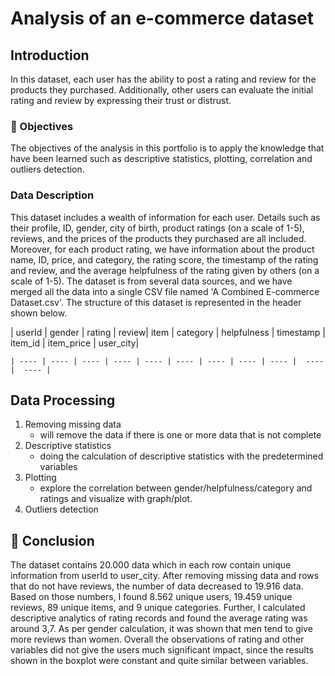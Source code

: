 # Analysis of an e-commerce dataset
## Introduction
In this dataset, each user has the ability to post a rating and review for the products they purchased. Additionally, other users can evaluate the initial rating and review by expressing their trust or distrust.

### 🔑 Objectives
The objectives of the analysis in this portfolio is to apply the knowledge that have been learned such as descriptive statistics, plotting, correlation and outliers detection.

### Data Description
This dataset includes a wealth of information for each user. Details such as their profile, ID, gender, city of birth, product ratings (on a scale of 1-5), reviews, and the prices of the products they purchased are all included. Moreover, for each product rating, we have information about the product name, ID, price, and category, the rating score, the timestamp of the rating and review, and the average helpfulness of the rating given by others (on a scale of 1-5).
The dataset is from several data sources, and we have merged all the data into a single CSV file named 'A Combined E-commerce Dataset.csv'. The structure of this dataset is represented in the header shown below.

| userId | gender | rating | review| item | category | helpfulness | timestamp | item_id | item_price | user_city|

    | ---- | ---- | ---- | ---- | ---- | ---- | ---- | ---- | ---- |  ---- |  ---- |  
    

## Data Processing
1. Removing missing data
    - will remove the data if there is one or more data that is not complete
2. Descriptive statistics
    - doing the calculation of descriptive statistics with the predetermined variables 
3. Plotting
    - explore the correlation between gender/helpfulness/category and ratings and visualize with graph/plot.
4. Outliers detection

## 🎯 Conclusion
The dataset contains 20.000 data which in each row contain unique information from userId to user_city. After removing missing data and rows that do not have reviews, the number of data decreased to 19.916 data. Based on those numbers, I found 8.562 unique users, 19.459 unique reviews, 89 unique items, and 9 unique categories. Further, I calculated descriptive analytics of rating records and found the average rating was around 3,7. As per gender calculation, it was shown that men tend to give more reviews than women.
Overall the observations of rating and other variables did not give the users much significant impact, since the results shown in the boxplot were constant and quite similar between variables.
